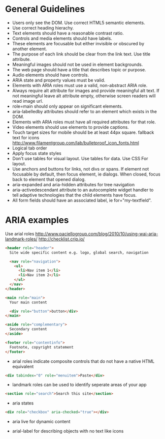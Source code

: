 # General Guidelines

- Users only see the DOM. Use correct HTML5 semantic elements.
- Use correct heading hierachy.
- Text elements should have a reasonable contrast ratio.
- Controls and media elements should have labels.
- These elements are focusable but either invisible or obscured by another element.
- The purpose of each link should be clear from the link text. Use title attribute.
- Meaningful images should not be used in element backgrounds.
- The web page should have a title that describes topic or purpose.
- Audio elements should have controls.
- ARIA state and property values must be valid.
- Elements with ARIA roles must use a valid, non-abstract ARIA role.
- Always require alt attribute for images and provide meaningful alt text. If not meaningful leave alt attribute empty, otherwise screen readers will read image url.
- role=main should only appear on significant elements.
- aria-labelledby attributes should refer to an element which exists in the DOM.
- Elements with ARIA roles must have all required attributes for that role.
- Video elements should use <track> elements to provide captions.
- Touch target sizes for mobile should be at least 44px square.
fallback text for icons
http://www.filamentgroup.com/lab/bulletproof_icon_fonts.html
- Logical tab order
- Apply focus state styles
- Don't use tables for visual layout. Use tables for data. Use CSS For layout.
- Use anchors and buttons for links, not divs or spans. If element not focusable by default, then focus element, ie dialogs. When closed, focus back to element that opened dialog.
- aria-expanded and aria-hidden attributes for tree navigation
- aria-activedescendant attribute to an autocomplete widget handler to tell adaptive technologies that the child elements have focus.
- All form fields should have an associated label, ie for="my-textfield".

# ARIA examples
Use arial roles
http://www.paciellogroup.com/blog/2010/10/using-wai-aria-landmark-roles/
http://checklist.crip.io/

```html
<header role="header">
  Site wide specific content e.g. logo, global search, navigation

  <nav role="navigation">
    <ul>
      <li>Nav item 1</li>
      <li>Nav item 2</li>
    </ul>
  </nav>
</header>

<main role="main">
  Your main content

  <div role="button">button</div>
</main>

<aside role="complementary">
  Secondary content
</aside>

<footer role="contentinfo">
  Footnote, copyright statement
</footer>
```

- arial roles indicate composite controls that do not have a native HTML equivalent
```html
<div tabindex="0" role="menuitem">Paste</div>
```

- landmark roles can be used to identify seperate areas of your app

```html
<section role="search">Search this site</section>
```

- aria states

```html
<div role="checkbox" aria-checked="true"></div>
```

- aria live for dynamic content

- arial-label for describing objects with no text like icons

